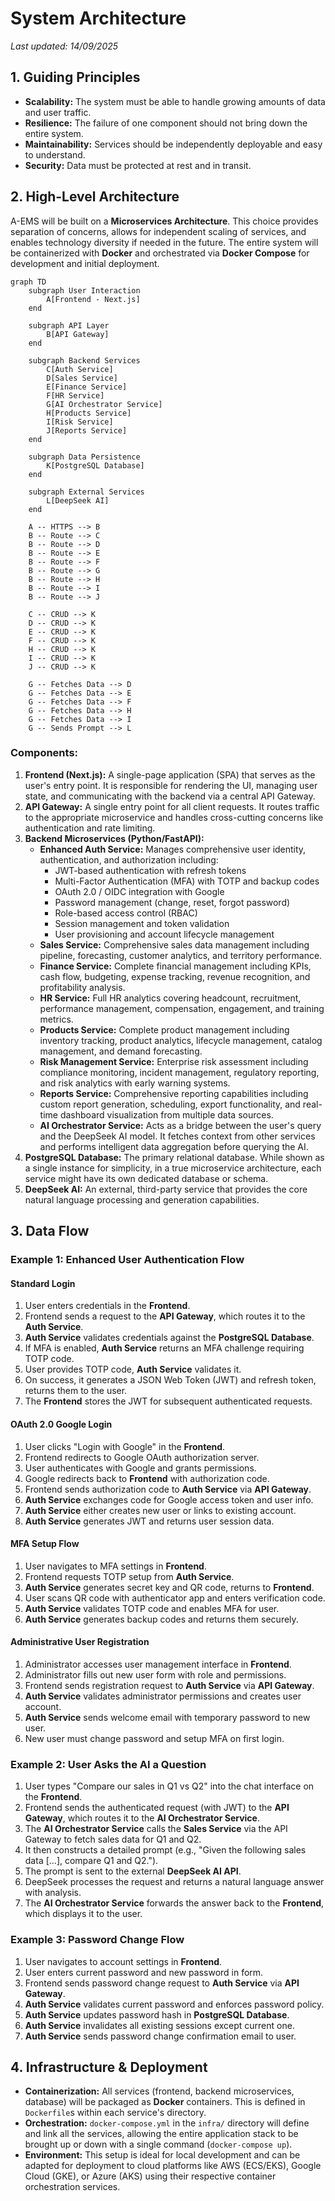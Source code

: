 # System Architecture

_Last updated: 14/09/2025_

## 1. Guiding Principles

- **Scalability:** The system must be able to handle growing amounts of data and user traffic.
- **Resilience:** The failure of one component should not bring down the entire system.
- **Maintainability:** Services should be independently deployable and easy to understand.
- **Security:** Data must be protected at rest and in transit.

## 2. High-Level Architecture

A-EMS will be built on a **Microservices Architecture**. This choice provides separation of concerns, allows for independent scaling of services, and enables technology diversity if needed in the future. The entire system will be containerized with **Docker** and orchestrated via **Docker Compose** for development and initial deployment.

```mermaid
graph TD
    subgraph User Interaction
        A[Frontend - Next.js]
    end

    subgraph API Layer
        B[API Gateway]
    end

    subgraph Backend Services
        C[Auth Service]
        D[Sales Service]
        E[Finance Service]
        F[HR Service]
        G[AI Orchestrator Service]
        H[Products Service]
        I[Risk Service]
        J[Reports Service]
    end

    subgraph Data Persistence
        K[PostgreSQL Database]
    end

    subgraph External Services
        L[DeepSeek AI]
    end

    A -- HTTPS --> B
    B -- Route --> C
    B -- Route --> D
    B -- Route --> E
    B -- Route --> F
    B -- Route --> G
    B -- Route --> H
    B -- Route --> I
    B -- Route --> J

    C -- CRUD --> K
    D -- CRUD --> K
    E -- CRUD --> K
    F -- CRUD --> K
    H -- CRUD --> K
    I -- CRUD --> K
    J -- CRUD --> K

    G -- Fetches Data --> D
    G -- Fetches Data --> E
    G -- Fetches Data --> F
    G -- Fetches Data --> H
    G -- Fetches Data --> I
    G -- Sends Prompt --> L
```

### Components:

1.  **Frontend (Next.js):** A single-page application (SPA) that serves as the user's entry point. It is responsible for rendering the UI, managing user state, and communicating with the backend via a central API Gateway.
2.  **API Gateway:** A single entry point for all client requests. It routes traffic to the appropriate microservice and handles cross-cutting concerns like authentication and rate limiting.
3.  **Backend Microservices (Python/FastAPI):**
    - **Enhanced Auth Service:** Manages comprehensive user identity, authentication, and authorization including:
      - JWT-based authentication with refresh tokens
      - Multi-Factor Authentication (MFA) with TOTP and backup codes
      - OAuth 2.0 / OIDC integration with Google
      - Password management (change, reset, forgot password)
      - Role-based access control (RBAC)
      - Session management and token validation
      - User provisioning and account lifecycle management
    - **Sales Service:** Comprehensive sales data management including pipeline, forecasting, customer analytics, and territory performance.
    - **Finance Service:** Complete financial management including KPIs, cash flow, budgeting, expense tracking, revenue recognition, and profitability analysis.
    - **HR Service:** Full HR analytics covering headcount, recruitment, performance management, compensation, engagement, and training metrics.
    - **Products Service:** Complete product management including inventory tracking, product analytics, lifecycle management, catalog management, and demand forecasting.
    - **Risk Management Service:** Enterprise risk assessment including compliance monitoring, incident management, regulatory reporting, and risk analytics with early warning systems.
    - **Reports Service:** Comprehensive reporting capabilities including custom report generation, scheduling, export functionality, and real-time dashboard visualization from multiple data sources.
    - **AI Orchestrator Service:** Acts as a bridge between the user's query and the DeepSeek AI model. It fetches context from other services and performs intelligent data aggregation before querying the AI.
4.  **PostgreSQL Database:** The primary relational database. While shown as a single instance for simplicity, in a true microservice architecture, each service might have its own dedicated database or schema.
5.  **DeepSeek AI:** An external, third-party service that provides the core natural language processing and generation capabilities.

## 3. Data Flow

### Example 1: Enhanced User Authentication Flow

#### Standard Login

1.  User enters credentials in the **Frontend**.
2.  Frontend sends a request to the **API Gateway**, which routes it to the **Auth Service**.
3.  **Auth Service** validates credentials against the **PostgreSQL Database**.
4.  If MFA is enabled, **Auth Service** returns an MFA challenge requiring TOTP code.
5.  User provides TOTP code, **Auth Service** validates it.
6.  On success, it generates a JSON Web Token (JWT) and refresh token, returns them to the user.
7.  The **Frontend** stores the JWT for subsequent authenticated requests.

#### OAuth 2.0 Google Login

1.  User clicks "Login with Google" in the **Frontend**.
2.  Frontend redirects to Google OAuth authorization server.
3.  User authenticates with Google and grants permissions.
4.  Google redirects back to **Frontend** with authorization code.
5.  Frontend sends authorization code to **Auth Service** via **API Gateway**.
6.  **Auth Service** exchanges code for Google access token and user info.
7.  **Auth Service** either creates new user or links to existing account.
8.  **Auth Service** generates JWT and returns user session data.

#### MFA Setup Flow

1.  User navigates to MFA settings in **Frontend**.
2.  Frontend requests TOTP setup from **Auth Service**.
3.  **Auth Service** generates secret key and QR code, returns to **Frontend**.
4.  User scans QR code with authenticator app and enters verification code.
5.  **Auth Service** validates TOTP code and enables MFA for user.
6.  **Auth Service** generates backup codes and returns them securely.

#### Administrative User Registration

1.  Administrator accesses user management interface in **Frontend**.
2.  Administrator fills out new user form with role and permissions.
3.  Frontend sends registration request to **Auth Service** via **API Gateway**.
4.  **Auth Service** validates administrator permissions and creates user account.
5.  **Auth Service** sends welcome email with temporary password to new user.
6.  New user must change password and setup MFA on first login.

### Example 2: User Asks the AI a Question

1.  User types "Compare our sales in Q1 vs Q2" into the chat interface on the **Frontend**.
2.  Frontend sends the authenticated request (with JWT) to the **API Gateway**, which routes it to the **AI Orchestrator Service**.
3.  The **AI Orchestrator Service** calls the **Sales Service** via the API Gateway to fetch sales data for Q1 and Q2.
4.  It then constructs a detailed prompt (e.g., "Given the following sales data [...], compare Q1 and Q2.").
5.  The prompt is sent to the external **DeepSeek AI API**.
6.  DeepSeek processes the request and returns a natural language answer with analysis.
7.  The **AI Orchestrator Service** forwards the answer back to the **Frontend**, which displays it to the user.

### Example 3: Password Change Flow

1.  User navigates to account settings in **Frontend**.
2.  User enters current password and new password in form.
3.  Frontend sends password change request to **Auth Service** via **API Gateway**.
4.  **Auth Service** validates current password and enforces password policy.
5.  **Auth Service** updates password hash in **PostgreSQL Database**.
6.  **Auth Service** invalidates all existing sessions except current one.
7.  **Auth Service** sends password change confirmation email to user.

## 4. Infrastructure & Deployment

- **Containerization:** All services (frontend, backend microservices, database) will be packaged as **Docker** containers. This is defined in `Dockerfile`s within each service's directory.
- **Orchestration:** `docker-compose.yml` in the `infra/` directory will define and link all the services, allowing the entire application stack to be brought up or down with a single command (`docker-compose up`).
- **Environment:** This setup is ideal for local development and can be adapted for deployment to cloud platforms like AWS (ECS/EKS), Google Cloud (GKE), or Azure (AKS) using their respective container orchestration services.
